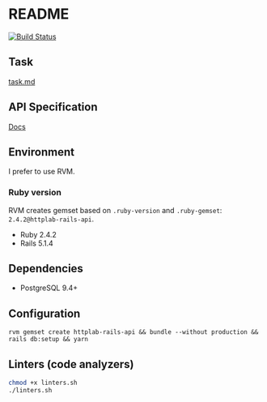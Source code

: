 # README
[![Build Status](https://travis-ci.org/abstractart/rails-test-api.svg?branch=master)](https://travis-ci.org/abstractart/rails-test-api)
## Task
[task.md](task.md)

## API Specification

[Docs](api_doc.md)

## Environment

I prefer to use RVM.

### Ruby version

RVM creates gemset based on `.ruby-version` and `.ruby-gemset`: `2.4.2@httplab-rails-api`.

* Ruby 2.4.2
* Rails 5.1.4

## Dependencies

* PostgreSQL 9.4+

## Configuration

`rvm gemset create httplab-rails-api && bundle --without production && rails db:setup && yarn`

## Linters (code analyzers)

```bash
chmod +x linters.sh
./linters.sh
```
